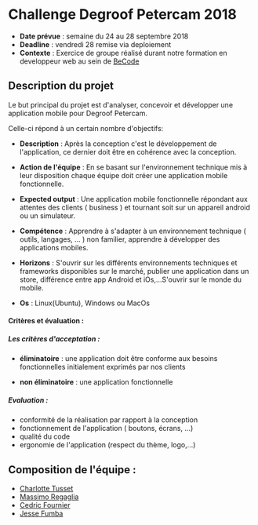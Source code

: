 # Challenge Degroof Petercam 2018
- **Date prévue** : semaine du 24 au 28 septembre 2018
- **Deadline** : vendredi 28 remise via deploiement
- **Contexte** : Exercice de groupe réalisé durant notre formation en developpeur web au sein de [BeCode](https://github.com/becodeorg/)

## Description du projet
Le but principal du projet est d'analyser, concevoir et développer une application mobile pour Degroof Petercam.

 Celle-ci répond à un certain nombre d'objectifs:

- **Description** : Après la conception c'est le développement de l'application, ce dernier doit être en cohérence avec la conception.
- **Action de l'équipe** : En se basant sur l'environnement technique mis à leur disposition chaque équipe doit créer une application mobile fonctionnelle.

- **Expected output** : Une application mobile fonctionnelle répondant aux attentes des clients ( business ) et tournant soit sur un appareil android ou un simulateur.
- **Compétence** : Apprendre à s'adapter à un environnement technique ( outils, langages, ... ) non familier, apprendre à développer des applications mobiles.
- **Horizons** : S'ouvrir sur les différents environnements techniques et frameworks disponibles sur le marché, publier une application dans un store, différence entre app Android et iOs,...S'ouvrir sur le monde du mobile.
- **Os** : Linux(Ubuntu), Windows ou MacOs 

#### Critères et évaluation :
##### Les critères d'acceptation : 
   - **éliminatoire** : une application doit être conforme aux besoins fonctionnelles initialement exprimés par nos clients

   - **non éliminatoire** : une application fonctionnelle
##### Evaluation :
- conformité de la réalisation par rapport à la conception
- fonctionnement de l'application ( boutons, écrans, ...)
- qualité du code
-  ergonomie de l'application (respect du thème, logo,...)

## Composition de l'équipe :
- [Charlotte Tusset](https://github.com/CharlotteTusset)
- [Massimo Regaglia](https://github.com/mregaglia)
- [Cedric Fournier](https://github.com/Cedric-Fournier)
- [Jesse Fumba](https://github.com/JFumba)


